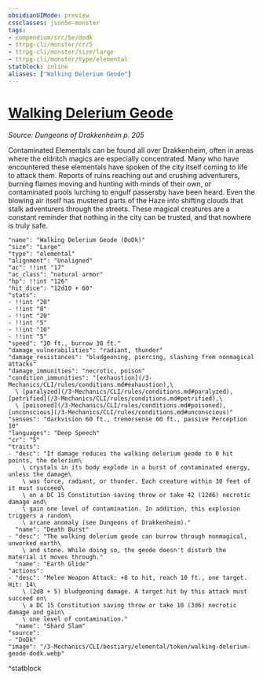 ```yaml
---
obsidianUIMode: preview
cssclasses: json5e-monster
tags:
- compendium/src/5e/dodk
- ttrpg-cli/monster/cr/5
- ttrpg-cli/monster/size/large
- ttrpg-cli/monster/type/elemental
statblock: inline
aliases: ["Walking Delerium Geode"]
---
```

# [Walking Delerium Geode](3-Mechanics\CLI\bestiary\elemental/walking-delerium-geode-dodk.md)
*Source: Dungeons of Drakkenheim p. 205*  

Contaminated Elementals can be found all over Drakkenheim, often in areas where the eldritch magics are especially concentrated. Many who have encountered these elementals have spoken of the city itself coming to life to attack them. Reports of ruins reaching out and crushing adventurers, burning flames moving and hunting with minds of their own, or contaminated pools lurching to engulf passersby have been heard. Even the blowing air itself has mustered parts of the Haze into shifting clouds that stalk adventurers through the streets. These magical creatures are a constant reminder that nothing in the city can be trusted, and that nowhere is truly safe.

```statblock
"name": "Walking Delerium Geode (DoDk)"
"size": "Large"
"type": "elemental"
"alignment": "Unaligned"
"ac": !!int "17"
"ac_class": "natural armor"
"hp": !!int "126"
"hit_dice": "12d10 + 60"
"stats":
- !!int "20"
- !!int "8"
- !!int "20"
- !!int "5"
- !!int "10"
- !!int "5"
"speed": "30 ft., burrow 30 ft."
"damage_vulnerabilities": "radiant, thunder"
"damage_resistances": "bludgeoning, piercing, slashing from nonmagical attacks"
"damage_immunities": "necrotic, poison"
"condition_immunities": "[exhaustion](/3-Mechanics/CLI/rules/conditions.md#exhaustion),\
  \ [paralyzed](/3-Mechanics/CLI/rules/conditions.md#paralyzed), [petrified](/3-Mechanics/CLI/rules/conditions.md#petrified),\
  \ [poisoned](/3-Mechanics/CLI/rules/conditions.md#poisoned), [unconscious](/3-Mechanics/CLI/rules/conditions.md#unconscious)"
"senses": "darkvision 60 ft., tremorsense 60 ft., passive Perception 10"
"languages": "Deep Speech"
"cr": "5"
"traits":
- "desc": "If damage reduces the walking delerium geode to 0 hit points, the delerium\
    \ crystals in its body explode in a burst of contaminated energy, unless the damage\
    \ was force, radiant, or thunder. Each creature within 30 feet of it must succeed\
    \ on a DC 15 Constitution saving throw or take 42 (12d6) necrotic damage and\
    \ gain one level of contamination. In addition, this explosion triggers a random\
    \ arcane anomaly (see Dungeons of Drakkenheim)."
  "name": "Death Burst"
- "desc": "The walking delerium geode can burrow through nonmagical, unworked earth\
    \ and stone. While doing so, the geode doesn't disturb the material it moves through."
  "name": "Earth Glide"
"actions":
- "desc": "Melee Weapon Attack: +8 to hit, reach 10 ft., one target. Hit: 14\
    \ (2d8 + 5) bludgeoning damage. A target hit by this attack must succeed on\
    \ a DC 15 Constitution saving throw or take 10 (3d6) necrotic damage and gain\
    \ one level of contamination."
  "name": "Shard Slam"
"source":
- "DoDk"
"image": "/3-Mechanics/CLI/bestiary/elemental/token/walking-delerium-geode-dodk.webp"
```
^statblock
